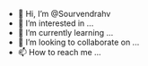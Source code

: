 - 👋 Hi, I’m @Sourvendrahv
- 👀 I’m interested in ...
- 🌱 I’m currently learning ...
- 💞️ I’m looking to collaborate on ...
- 📫 How to reach me ...

<!---
Sourvendrahv/Sourvendrahv is a ✨ special ✨ repository because its `README.md` (this file) appears on your GitHub profile.
You can click the Preview link to take a look at your changes.
--->
